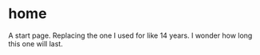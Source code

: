 # home

A start page. Replacing the one I used for like 14 years. I wonder how long this one will last.
